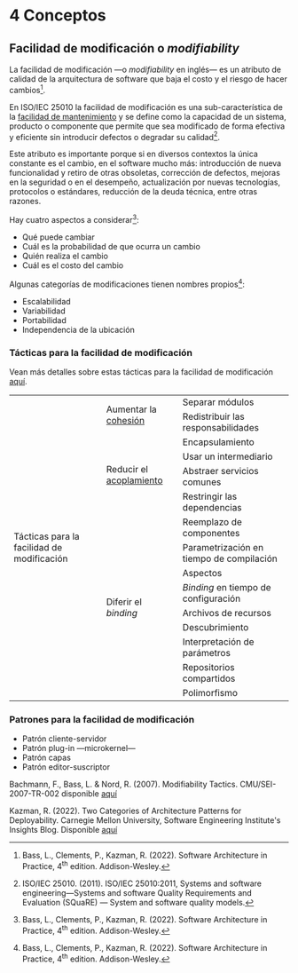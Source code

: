 # 4 Conceptos

## Facilidad de modificación o *modifiability*

La facilidad de modificación —o *modifiability* en inglés— es un atributo de
calidad de la arquitectura de software que baja el costo y el riesgo de hacer
cambios[^1].

[^1]: Bass, L., Clements, P., Kazman, R. (2022). Software Architecture in
    Practice, 4<sup>th</sup> edition. Addison-Wesley.

En ISO/IEC 25010 la facilidad de modificación es una sub-característica de la
[facilidad de
mantenimiento](./4_Atributos_de_calidad.md#facilidad-de-mantenimiento) y se
define como la capacidad de un sistema, producto o componente que permite que
sea modificado de forma efectiva y eficiente sin introducir defectos o degradar
su calidad[^2].

[^2]: ISO/IEC 25010. (2011). ISO/IEC 25010:2011, Systems and software
    engineering—Systems and software Quality Requirements and Evaluation
    (SQuaRE) — System and software quality models.

Este atributo es importante porque si en diversos contextos la única constante
es el cambio, en el software mucho más: introducción de nueva funcionalidad y
retiro de otras obsoletas, corrección de defectos, mejoras en la seguridad o en
el desempeño, actualización por nuevas tecnologías, protocolos o estándares,
reducción de la deuda técnica, entre otras razones.

Hay cuatro aspectos a considerar[^1]:

* Qué puede cambiar
* Cuál es la probabilidad de que ocurra un cambio
* Quién realiza el cambio
* Cuál es el costo del cambio

Algunas categorías de modificaciones tienen nombres propios[^1]:

* Escalabilidad
* Variabilidad
* Portabilidad
* Independencia de la ubicación

### Tácticas para la facilidad de modificación

Vean más detalles sobre estas tácticas para la facilidad de modificación
[aquí](/2_Tecnicas_y_herramientas/2_5_5_Tacticas_facilidad_de_modificacion.md).

<table>
  <tr>
    <td rowspan="15">
      Tácticas para la facilidad de modificación
    </td>
    <td rowspan="2">
      Aumentar la <a href="./4_Cohesion.md">cohesión</a>
    </td>
    <td>
      Separar módulos
    </td>
  </tr>
  <tr>
    <td>
      Redistribuir las responsabilidades
    </td>
  </tr>
  <tr>
    <td rowspan="4">
      Reducir el <a href="./4_Acoplamiento.md">acoplamiento</a>
    </td>
    <td>
      Encapsulamiento
    </td>
  </tr>
  <tr>
    <td>
      Usar un intermediario
    </td>
  </tr>
  <tr>
    <td>
      Abstraer servicios comunes
    </td>
  </tr>
  <tr>
    <td>
      Restringir las dependencias
    </td>
  </tr>
  <tr>
    <td rowspan="9">
      Diferir el <i>binding</i>
    </td>
    <td>
      Reemplazo de componentes
    </td>
  </tr>
  <tr>
    <td>
      Parametrización en tiempo de compilación
    </td>
  </tr>
  <tr>
    <td>
      Aspectos
    </td>
  </tr>
  <tr>
    <td>
      <i>Binding</i> en tiempo de configuración
    </td>
  </tr>
  <tr>
    <td>
      Archivos de recursos
    </td>
  </tr>
  <tr>
    <td>
      Descubrimiento
    </td>
  </tr>
  <tr>
    <td>
      Interpretación de parámetros
    </td>
  </tr>
  <tr>
    <td>
      Repositorios compartidos
    </td>
  </tr>
  <tr>
    <td>
      Polimorfismo
    </td>
  </tr>
</table>

### Patrones para la facilidad de modificación

* Patrón cliente-servidor
* Patrón plug-in —microkernel—
* Patrón capas
* Patrón editor-suscriptor

Bachmann, F., Bass, L. & Nord, R. (2007). Modifiability Tactics.
CMU/SEI-2007-TR-002 disponible
[aquí](https://insights.sei.cmu.edu/documents/778/2007_005_001_14858.pdf)

Kazman, R. (2022). Two Categories of Architecture Patterns for Deployability.
Carnegie Mellon University, Software Engineering Institute's Insights Blog.
Disponible
[aquí](https://insights.sei.cmu.edu/blog/two-categories-of-architecture-patterns-for-deployability/)
